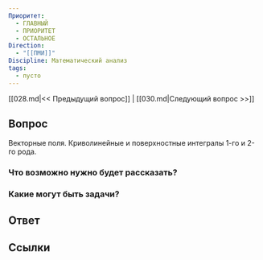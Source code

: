 ```yaml
---
Приоритет:
  - ГЛАВНЫЙ
  - ПРИОРИТЕТ
  - ОСТАЛЬНОЕ
Direction:
  - "[[ПМИ]]" 
Discipline: Математический анализ 
tags:
  - пусто
---
```

[[028.md|<< Предыдущий вопрос]] | [[030.md|Следующий вопрос >>]]
## Вопрос

Векторные поля. Криволинейные и поверхностные интегралы 1-го и 2-го рода.

### Что возможно нужно будет рассказать?

### Какие могут быть задачи?

## Ответ

## Ссылки
